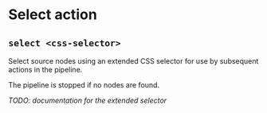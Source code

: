 # Select action

## `select <css-selector>`

Select source nodes using an extended CSS selector for use by subsequent actions
in the pipeline.

The pipeline is stopped if no nodes are found.

_TODO: documentation for the extended selector_
